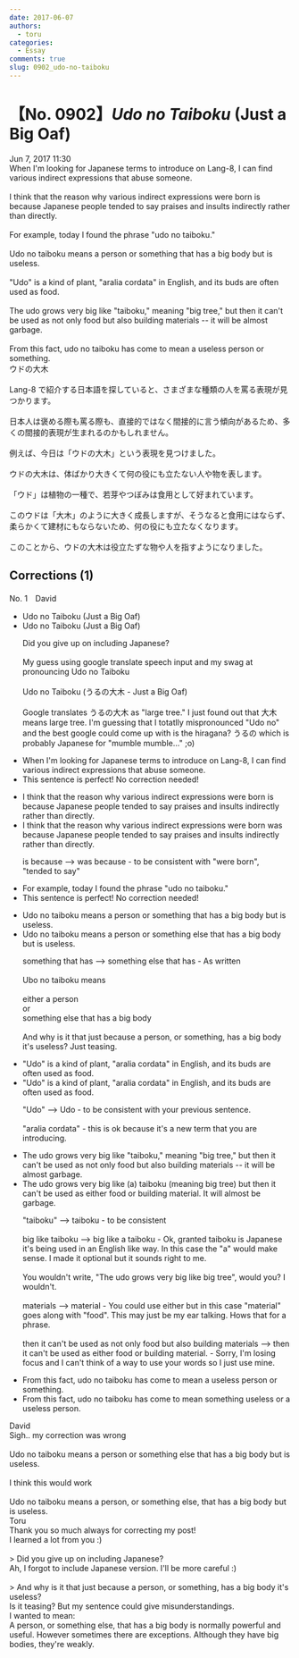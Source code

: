 ```yaml
---
date: 2017-06-07
authors:
  - toru
categories:
  - Essay
comments: true
slug: 0902_udo-no-taiboku
---
```


# 【No. 0902】<strong><em>Udo no Taiboku</strong></em> (Just a Big Oaf)
<div class="date">Jun 7, 2017 11:30</div>
<div id="post"><div id="body_show_ori">
When I'm looking for Japanese terms to introduce on Lang-8, I can find various indirect expressions that abuse someone.<br/><br/>I think that the reason why various indirect expressions were born is because Japanese people tended to say praises and insults indirectly rather than directly.<br/><br/>For example, today I found the phrase "udo no taiboku."<br/><br/>Udo no taiboku means a person or something that has a big body but is useless.<br/><br/>"Udo" is a kind of plant, "aralia cordata" in English, and its buds are often used as food.<br/><br/>The udo grows very big like "taiboku," meaning "big tree," but then it can't be used as not only food but also building materials -- it will be almost garbage.<br/><br/>From this fact, udo no taiboku has come to mean a useless person or something.
</div></div>

<!-- more -->

<div id="post_ja"><div id="body_show_mo">
ウドの大木<br/><br/>Lang-8 で紹介する日本語を探していると、さまざまな種類の人を罵る表現が見つかります。<br/><br/>日本人は褒める際も罵る際も、直接的ではなく間接的に言う傾向があるため、多くの間接的表現が生まれるのかもしれません。<br/><br/>例えば、今日は「ウドの大木」という表現を見つけました。<br/><br/>ウドの大木は、体ばかり大きくて何の役にも立たない人や物を表します。<br/><br/>「ウド」は植物の一種で、若芽やつぼみは食用として好まれています。<br/><br/>このウドは「大木」のように大きく成長しますが、そうなると食用にはならず、柔らかくて建材にもならないため、何の役にも立たなくなります。<br/><br/>このことから、ウドの大木は役立たずな物や人を指すようになりました。
</div></div>

## Corrections (1)
<div id="block"><div class="first_name"> No. 1　<span class="just_name">David</span></div><div id="block2">
<ul class="correction_field">
<li class="incorrect">Udo no Taiboku (Just a Big Oaf)</li>
<li class="corrected correct">
Udo no Taiboku (Just a Big Oaf)
<p class="correction_comment">Did you give up on including Japanese?<br/><br/>My guess using google translate speech input and my swag at pronouncing Udo no Taiboku<br/><br/>Udo no Taiboku (うるの大木 - Just a Big Oaf)<br/><br/>Google translates うるの大木 as "large tree."  I just found out that 大木 means large tree. I'm guessing that I totatlly mispronounced "Udo no"  and the best google could come up with is the hiragana? うるの which is probably Japanese for "mumble mumble..." ;o)</p>
</li>
</ul>
<ul class="correction_field">
<li class="incorrect">When I'm looking for Japanese terms to introduce on Lang-8, I can find various indirect expressions that abuse someone.</li>
<li class="corrected perfect">This sentence is perfect! No correction needed!</li>
</ul>
<ul class="correction_field">
<li class="incorrect">I think that the reason why various indirect expressions were born is because Japanese people tended to say praises and insults indirectly rather than directly.</li>
<li class="corrected correct">
I think that the reason why various indirect expressions were born was because Japanese people tended to say praises and insults indirectly rather than directly.
<p class="correction_comment">is because --&gt; was because - to be consistent with "were born", "tended to say"</p>
</li>
</ul>
<ul class="correction_field">
<li class="incorrect">For example, today I found the phrase "udo no taiboku."</li>
<li class="corrected perfect">This sentence is perfect! No correction needed!</li>
</ul>
<ul class="correction_field">
<li class="incorrect">Udo no taiboku means a person or something that has a big body but is useless.</li>
<li class="corrected correct">
Udo no taiboku means a person or something else that has a big body but is useless.
<p class="correction_comment">something that has --&gt; something else that has - As written <br/><br/>Ubo no taiboku means <br/><br/>either a person<br/>or<br/>something else that has a big body<br/><br/>And why is it that just because a person, or something, has a big body it's useless? Just teasing.</p>
</li>
</ul>
<ul class="correction_field">
<li class="incorrect">"Udo" is a kind of plant, "aralia cordata" in English, and its buds are often used as food.</li>
<li class="corrected correct">
"Udo" is a kind of plant, "aralia cordata" in English, and its buds are often used as food.
<p class="correction_comment">"Udo" --&gt; Udo - to be consistent with your previous sentence.<br/><br/>"aralia cordata"  - this is ok because it's a new term that you are introducing.</p>
</li>
</ul>
<ul class="correction_field">
<li class="incorrect">The udo grows very big like "taiboku," meaning "big tree," but then it can't be used as not only food but also building materials -- it will be almost garbage.</li>
<li class="corrected correct">
The udo grows very big like (a) taiboku (meaning big tree) but then it can't be used as either food or building material. It will almost be garbage.
<p class="correction_comment">"taiboku" --&gt; taiboku - to be consistent<br/><br/>big like taiboku --&gt; big like a taiboku - Ok, granted taiboku is Japanese it's being used in an English like way. In this case the "a" would make sense. I made it optional but it sounds right to me. <br/><br/>You wouldn't write, "The udo grows very big like big tree", would you? I wouldn't.<br/><br/>materials --&gt; material - You could use either but in this case "material" goes along with "food". This may just be my ear talking. Hows that for a phrase. <br/><br/>then it can't be used as not only food but also building materials  --&gt; then it can't be used as either food or building material. - Sorry, I'm losing focus and I can't think of a way to use your words so I just use mine.</p>
</li>
</ul>
<ul class="correction_field">
<li class="incorrect">From this fact, udo no taiboku has come to mean a useless person or something.</li>
<li class="corrected correct">
From this fact, udo no taiboku has come to mean something useless or a useless person. 
</li>
</ul>
</div><div class="name"><span class="just_name">David</span><br>
Sigh.. my correction was wrong<br/><br/>Udo no taiboku means a person or something else that has a big body but is useless.<br/><br/>I think this would work<br/><br/>Udo no taiboku means a person, or something else, that has a big body but is useless.
</div>
<div class="name"><span class="just_name">Toru</span><br>
Thank you so much always for correcting my post!<br/>I learned a lot from you :)<br/><br/>&gt; Did you give up on including Japanese?<br/>Ah, I forgot to include Japanese version. I'll be more careful :)<br/><br/>&gt; And why is it that just because a person, or something, has a big body it's useless?<br/>Is it teasing? But my sentence could give misunderstandings.<br/>I wanted to mean:<br/>A person, or something else, that has a big body is normally powerful and useful. However sometimes there are exceptions. Although they have big bodies, they're weakly.
</div>
</div>
